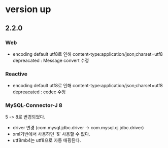 # version up

## 2.2.0

### Web 
- encoding default utf8로 인해 content-type:application/json;charset=utf8 depreacated
  : Message convert 수정


### Reactive
- encoding default utf8로 인해 content-type:application/json;charset=utf8 depreacated
: codec 수정 

### MySQL-Connector-J 8
5 -> 8로 변경되었다. 

- driver 변경 (com.mysql.jdbc.driver -> com.mysql.cj.jdbc.driver)
- xml기반에서 사용하던 '&amp;' 사용할 수 없다. 
- utf8mb4는 utf8으로 자동 매핑된다. 